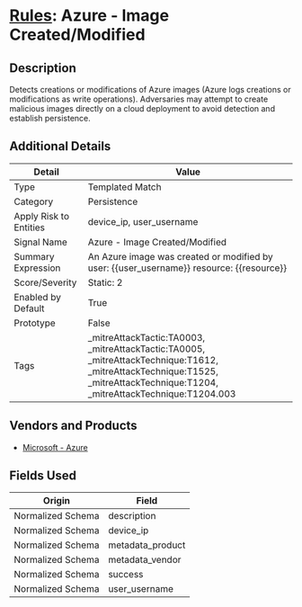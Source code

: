 # [Rules](README.md): Azure - Image Created/Modified

## Description
Detects creations or modifications of Azure images (Azure logs creations or modifications as write operations). Adversaries may attempt to create malicious images directly on a cloud deployment to avoid detection and establish persistence.

## Additional Details
|Detail|Value|
|----|----|
|Type|Templated Match|
|Category|Persistence|
|Apply Risk to Entities|device_ip, user_username|
|Signal Name|Azure - Image Created/Modified|
|Summary Expression|An Azure image was created or modified by user: {{user_username}} resource: {{resource}}|
|Score/Severity|Static: 2|
|Enabled by Default|True|
|Prototype|False|
|Tags|_mitreAttackTactic:TA0003, _mitreAttackTactic:TA0005, _mitreAttackTechnique:T1612, _mitreAttackTechnique:T1525, _mitreAttackTechnique:T1204, _mitreAttackTechnique:T1204.003|
## Vendors and Products
- [Microsoft - Azure](../products/a1225af5-e778-4068-a9a2-47da93d1ff24.md)


## Fields Used

|Origin|Field|
|----|----|
|Normalized Schema|description|
|Normalized Schema|device_ip|
|Normalized Schema|metadata_product|
|Normalized Schema|metadata_vendor|
|Normalized Schema|success|
|Normalized Schema|user_username|


